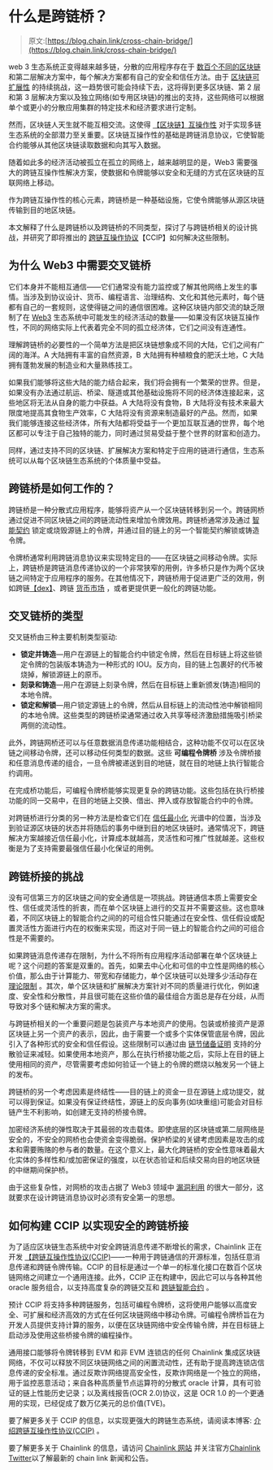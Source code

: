 # 什么是跨链桥？

> 原文:[https://blog.chain.link/cross-chain-bridge/](https://blog.chain.link/cross-chain-bridge/)

web 3 生态系统正变得越来越多链，分散的应用程序存在于 [数百个不同的区块链](https://defillama.com/chains) 和第二层解决方案中，每个解决方案都有自己的安全和信任方法。由于 [区块链可扩展性](https://blog.chain.link/blockchain-scalability-approaches/) 的持续挑战，这一趋势很可能会持续下去，这将得到更多区块链、第 2 层和第 3 层解决方案以及独立网络(如专用区块链)的推出的支持，这些网络可以根据单个或更小的分散应用集群的特定技术和经济要求进行定制。

然而，区块链人天生就不能互相交流。这使得 [【区块链】互操作性](https://blog.chain.link/blockchain-interoperability/) 对于实现多链生态系统的全部潜力至关重要。区块链互操作性的基础是跨链消息协议，它使智能合约能够从其他区块链读取数据和向其写入数据。

随着如此多的经济活动被孤立在孤立的网络上，越来越明显的是，Web3 需要强大的跨链互操作性解决方案，使数据和令牌能够以安全和无缝的方式在区块链的互联网络上移动。

作为跨链互操作性的核心元素，跨链桥是一种基础设施，它使令牌能够从源区块链传输到目的地区块链。

本文解释了什么是跨链桥以及跨链桥的不同类型，探讨了与跨链桥相关的设计挑战，并研究了即将推出的 [跨链互操作协议](https://chain.link/cross-chain)【CCIP】如何解决这些限制。

## 为什么 Web3 中需要交叉链桥

[](https://blog.chain.link/what-is-blockchain/)它们本身并不能相互通信——它们通常没有能力监控或了解其他网络上发生的事情。当涉及到协议设计、货币、编程语言、治理结构、文化和其他元素时，每个链都有自己的一套规则，这使得链之间的通信很困难。这种区块链内部交流的缺乏限制了在 [Web3](https://chain.link/education/web3) 生态系统中可能发生的经济活动的数量——如果没有区块链互操作性，不同的网络实际上代表着完全不同的孤立经济体，它们之间没有连通性。

理解跨链桥的必要性的一个简单方法是把区块链想象成不同的大陆，它们之间有广阔的海洋。A 大陆拥有丰富的自然资源，B 大陆拥有种植粮食的肥沃土地，C 大陆拥有蓬勃发展的制造业和大量熟练技工。

如果我们能够将这些大陆的能力结合起来，我们将会拥有一个繁荣的世界。但是，如果没有办法通过航运、桥梁、隧道或其他基础设施将不同的经济体连接起来，这些地区将无法从自身的能力中获益。A 大陆将没有食物，B 大陆将没有技术来最大限度地提高其食物生产效率，C 大陆将没有资源来制造最好的产品。然而，如果我们能够连接这些经济体，所有大陆都将受益于一个更加互联互通的世界，每个地区都可以专注于自己独特的能力，同时通过贸易受益于整个世界的财富和创造力。

同样，通过支持不同的区块链、扩展解决方案和特定于应用的链进行通信，生态系统可以从每个区块链生态系统的个体质量中受益。

## 跨链桥是如何工作的？

跨链桥是一种分散式应用程序，能够将资产从一个区块链转移到另一个。跨链网桥通过促进不同区块链之间的跨链流动性来增加令牌效用。跨链桥通常涉及通过 [智能契约](https://chain.link/education/smart-contracts) 锁定或烧毁源链上的令牌，并通过目的链上的另一个智能契约解锁或铸造令牌。

令牌桥通常利用跨链消息协议来实现特定目的——在区块链之间移动令牌。实际上，跨链桥是跨链消息传递协议的一个非常狭窄的用例，许多桥只是作为两个区块链之间特定于应用程序的服务。在其他情况下，跨链桥用于促进更广泛的效用，例如跨链[【dex】](https://blog.chain.link/dex-decentralized-exchange/)、跨链 [货币市场](https://blog.chain.link/decentralized-money-markets/) ，或者更提供更一般化的跨链功能。

## 交叉链桥的类型

交叉链桥由三种主要机制类型驱动:

*   **锁定并铸造**—用户在源链上的智能合约中锁定令牌，然后在目标链上将这些锁定令牌的包装版本铸造为一种形式的 IOU。反方向，目的链上包裹好的代币被烧掉，解锁源链上的原币。
*   **刻录和铸造**—用户在源链上刻录令牌，然后在目标链上重新颁发(铸造)相同的本地令牌。
*   **锁定和解锁**—用户锁定源链上的令牌，然后从目标链上的流动性池中解锁相同的本地令牌。这些类型的跨链桥梁通常通过收入共享等经济激励措施吸引桥梁两侧的流动性。

此外，跨链网桥还可以与任意数据消息传递功能相结合，这种功能不仅可以在区块链之间移动令牌，还可以移动任何类型的数据。这些 **可编程令牌桥** 涉及令牌桥接和任意消息传递的组合，一旦令牌被递送到目的地链，就在目的地链上执行智能合约调用。

在完成桥功能后，可编程令牌桥能够实现更复杂的跨链功能。这些包括在执行桥接功能的同一交易中，在目的地链上交换、借出、押入或存放智能合约中的令牌。

对跨链桥进行分类的另一种方法是检查它们在 [信任最小化](https://blog.chain.link/what-is-trust-minimization/) 光谱中的位置，当涉及到验证源区块链的状态并将随后的事务中继到目的地区块链时。通常情况下，跨链解决方案越接近信任最小化，计算成本就越高，灵活性和可推广性就越差。这些权衡是为了支持需要最强信任最小化保证的用例。

## 跨链桥接的挑战

没有可信第三方的区块链之间的安全通信是一项挑战。跨链通信本质上需要安全性、信任或灵活性的折衷，而在单个区块链上进行的交互并不需要这些。这也意味着，不同区块链上的智能合约之间的[](https://blog.chain.link/defis-permissionless-composability-is-supercharging-innovation/)的可组合性只能通过在安全性、信任假设或配置灵活性方面进行内在的权衡来实现，而这对于同一链上的智能合约之间的可组合性是不需要的。

如果跨链消息传递存在限制，为什么不将所有应用程序活动部署在单个区块链上呢？这个问题的答案是双重的。首先，如果去中心化和可信的中立性是网络的核心价值，那么由于计算能力、带宽和存储能力，单个区块链可以处理多少活动存在 [理论限制](https://vitalik.ca/general/2021/05/23/scaling.html) 。其次，单个区块链和扩展解决方案针对不同的质量进行优化，例如速度、安全性和分散性，并且很可能在这些价值的最佳组合方面总是存在分歧，从而导致对多个链和解决方案的需求。

与跨链桥相关的一个重要问题是包装资产与本地资产的使用。包装或桥接资产是源区块链上另一个资产的表示，因此，由于需要一个或多个实体保管底层令牌，因此引入了各种形式的安全和信任假设。这些限制可以通过由 [链节储备证明](https://chain.link/proof-of-reserve) 支持的分散验证来减轻。如果使用本地资产，那么在执行桥接功能之后，实际上在目的链上使用相同的资产，尽管需要考虑如何验证一个链上的令牌的燃烧以触发另一个链上的发布。

跨链桥的另一个考虑因素是终结性——目的链上的资金一旦在源链上成功提交，就可以得到保证。如果没有保证终结性，源链上的反向事务(如块重组)可能会对目标链产生不利影响，如创建无支持的桥接令牌。

加密经济系统的弹性取决于其最弱的攻击载体。即使底层的区块链或第二层网络是安全的，不安全的网桥也会使资金变得脆弱。保护桥梁的关键考虑因素是攻击的成本和需要贿赂的参与者的数量。在这个意义上，最大化跨链桥的安全性意味着最大化实体的多样性和/或加密保证的强度，以在状态验证和后续交易向目的地区块链的中继期间保护桥。

由于这些复杂性，对网桥的攻击占据了 Web3 领域中 [漏洞利用](https://www.theblock.co/data/decentralized-finance/exploits) 的很大一部分，这就要求在设计跨链消息协议时必须有安全第一的思想。

## 如何构建 CCIP 以实现安全的跨链桥接

为了适应区块链生态系统中对安全跨链消息传递不断增长的需求，Chainlink 正在开发 [【跨链互操作性协议(CCIP)](https://chain.link/cross-chain)——一种用于跨链通信的开源标准，包括任意消息传递和跨链令牌传输。CCIP 的目标是通过一个单一的标准化接口在数百个区块链网络之间建立一个通用连接。此外，CCIP 正在构建中，因此它可以与各种其他 oracle 服务组合，以支持高度复杂的跨链交互和 [跨链智能合约](https://blog.chain.link/cross-chain-smart-contracts/) 。

预计 CCIP 将支持多种跨链服务，包括可编程令牌桥，这将使用户能够以高度安全、可扩展和经济高效的方式在任何区块链网络中移动令牌。可编程令牌桥旨在为开发人员提供支持计算的服务，以便在区块链网络中安全传输令牌，并在目标链上启动涉及使用这些桥接令牌的编程操作。

通用接口能够将令牌转移到 EVM 和非 EVM 连锁店的任何 Chainlink 集成区块链网络，不仅可以释放不同区块链网络之间的闲置流动性，还有助于提高跨连锁店信息传递的安全标准。通过反欺诈网络提高安全性，反欺诈网络是一个独立的网络，用于监控恶意活动；来自各种高质量节点运算符的分散式 oracle 计算，具有可验证的链上性能历史记录；以及离线报告(OCR 2.0)协议，这是 OCR 1.0 的一个更通用的实现，已经促成了数万亿美元的总价值(TVE)。

要了解更多关于 CCIP 的信息，以实现更强大的跨链生态系统，请阅读本博客: [介绍跨链互操作性协议(CCIP)](https://blog.chain.link/introducing-the-cross-chain-interoperability-protocol-ccip/) 。

要了解更多关于 Chainlink 的信息，请访问 [Chainlink 网站](https://chain.link/) 并关注官方[Chainlink Twitter](https://twitter.com/chainlink)以了解最新的 chain link 新闻和公告。